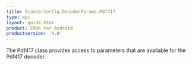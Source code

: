 ```yaml
---
title: ScannerConfig.DecoderParams.Pdf417
type: api
layout: guide.html
product: EMDK For Android
productversion: '4.0'
---
```



The Pdf417 class provides access to parameters that are available for
 the Pdf417 decoder.









